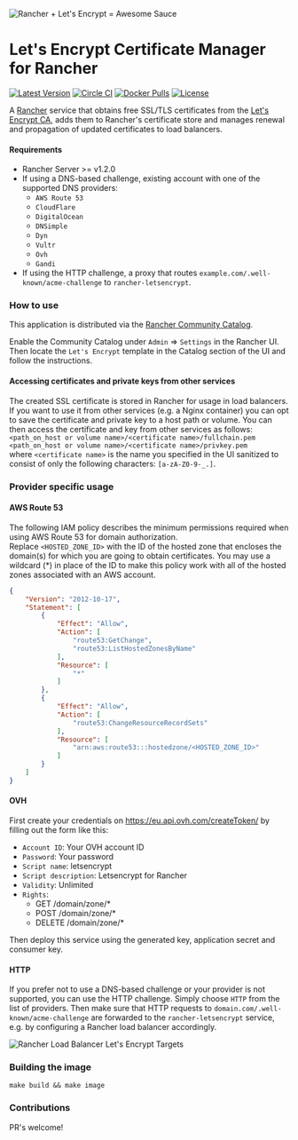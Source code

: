 ![Rancher + Let's Encrypt = Awesome Sauce](https://raw.githubusercontent.com/janeczku/rancher-letsencrypt/master/hero.png)

# Let's Encrypt Certificate Manager for Rancher

[![Latest Version](https://img.shields.io/github/release/janeczku/rancher-letsencrypt.svg?maxAge=8600)][release]
[![Circle CI](https://circleci.com/gh/janeczku/rancher-letsencrypt.svg?style=shield&circle-token=cd06c9a78ae3ef7b6c1387067c36360f62d97b7a)][circleci]
[![Docker Pulls](https://img.shields.io/docker/pulls/janeczku/rancher-letsencrypt.svg?maxAge=8600)][hub]
[![License](https://img.shields.io/github/license/janeczku/rancher-letsencrypt.svg?maxAge=8600)]()

[release]: https://github.com/janeczku/rancher-letsencrypt/releases
[circleci]: https://circleci.com/gh/janeczku/rancher-letsencrypt
[hub]: https://hub.docker.com/r/janeczku/rancher-letsencrypt/

A [Rancher](http://rancher.com/rancher/) service that obtains free SSL/TLS certificates from the [Let's Encrypt CA](https://letsencrypt.org/), adds them to Rancher's certificate store and manages renewal and propagation of updated certificates to load balancers.

#### Requirements
* Rancher Server >= v1.2.0
* If using a DNS-based challenge, existing account with one of the supported DNS providers:
  * `AWS Route 53`
  * `CloudFlare`
  * `DigitalOcean`
  * `DNSimple`
  * `Dyn`
  * `Vultr`
  * `Ovh`
  * `Gandi`
* If using the HTTP challenge, a proxy that routes `example.com/.well-known/acme-challenge` to `rancher-letsencrypt`.

### How to use

This application is distributed via the [Rancher Community Catalog](https://github.com/rancher/community-catalog).

Enable the Community Catalog under `Admin` => `Settings` in the Rancher UI.
Then locate the `Let's Encrypt` template in the Catalog section of the UI and follow the instructions.

#### Accessing certificates and private keys from other services
The created SSL certificate is stored in Rancher for usage in load balancers.    
If you want to use it from other services (e.g. a Nginx container) you can opt to save the certificate and private key to a host path or volume.
You can then access the certificate and key from other services as follows:    
`<path_on_host or volume name>/<certificate name>/fullchain.pem`    
`<path_on_host or volume name>/<certificate name>/privkey.pem`    
where `<certificate name>` is the name you specified in the UI sanitized to consist of only the following characters: `[a-zA-Z0-9-_.]`.

### Provider specific usage

#### AWS Route 53

The following IAM policy describes the minimum permissions required when using AWS Route 53 for domain authorization.    
Replace `<HOSTED_ZONE_ID>` with the ID of the hosted zone that encloses the domain(s) for which you are going to obtain certificates. You may use a wildcard (*) in place of the ID to make this policy work with all of the hosted zones associated with an AWS account.

```json
{
    "Version": "2012-10-17",
    "Statement": [
        {
            "Effect": "Allow",
            "Action": [
                "route53:GetChange",
                "route53:ListHostedZonesByName"
            ],
            "Resource": [
                "*"
            ]
        },
        {
            "Effect": "Allow",
            "Action": [
                "route53:ChangeResourceRecordSets"
            ],
            "Resource": [
                "arn:aws:route53:::hostedzone/<HOSTED_ZONE_ID>"
            ]
        }
    ]
}
```

#### OVH

First create your credentials on https://eu.api.ovh.com/createToken/ by filling out the form like this:

- `Account ID`: Your OVH account ID
- `Password`: Your password
- `Script name`: letsencrypt
- `Script description`: Letsencrypt for Rancher
- `Validity`: Unlimited
- `Rights`:
  - GET /domain/zone/*
  - POST /domain/zone/*
  - DELETE /domain/zone/*

Then deploy this service using the generated key, application secret and consumer key.

#### HTTP

If you prefer not to use a DNS-based challenge or your provider is not supported, you can use the HTTP challenge.
Simply choose `HTTP` from the list of providers.
Then make sure that HTTP requests to `domain.com/.well-known/acme-challenge` are forwarded to the `rancher-letsencrypt` service, e.g. by configuring a Rancher load balancer accordingly.

![Rancher Load Balancer Let's Encrypt Targets](https://cloud.githubusercontent.com/assets/198988/22224463/0d1eb4aa-e1bf-11e6-955c-5f0d085ce8cd.png)

### Building the image

`make build && make image`

### Contributions

PR's welcome!
